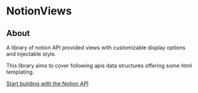 # NotionViews

## About

A library of notion API provided views with customizable display options and injectable style.

This library aims to cover following apis data structures offering some html templating.

[Start building with the Notion API](https://developers.notion.com/reference/intro)